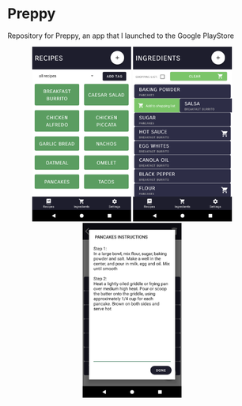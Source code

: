 # Preppy
Repository for Preppy, an app that I launched to the Google PlayStore


<p align="middle">
<img src="Preppy%20Launch%20Items/Preppy%20Screenshots/Phone/Recipe%20List.png" width="200" height="354"/> 
<img src="Preppy%20Launch%20Items/Preppy%20Screenshots/Phone/Ingredient%20List%20View.png" width="200" height="354"/> 
<img src="Preppy%20Launch%20Items/Preppy%20Screenshots/Phone/Recipe%20Instructions.png" width="200" height="354"/> 
</p>
